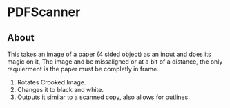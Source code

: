# PDFScanner

## About
This takes an image of a paper (4 sided object) as an input and does its magic on it, The image and be missaligned or at a bit of a distance, the only requierment is the paper must be completly in frame.
1. Rotates Crooked Image.
2. Changes it to black and white.
3. Outputs it similar to a scanned copy, also allows for outlines.
